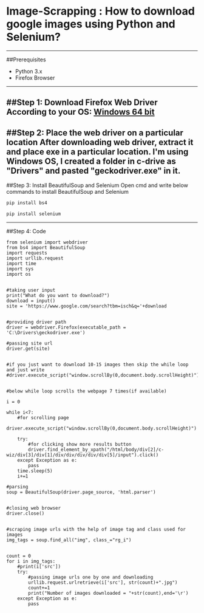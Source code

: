 # Image-Scrapping : How to download google images using Python and Selenium?
---
##Prerequisites
* Python 3.x
* Firefox Browser
---
##Step 1: Download Firefox Web Driver According to your OS:
[Windows 64 bit](https://github.com/mozilla/geckodriver/releases/download/v0.26.0/geckodriver-v0.26.0-win64.zip)
---
##Step 2: Place the web driver on a particular location
After downloading web driver, extract it and place exe in a particular location. I'm using Windows OS, I created a folder in c-drive as "Drivers" and pasted "geckodriver.exe" in it.
---
##Step 3: Install BeautifulSoup and Selenium
Open cmd and write below commands to install BeautifulSoup and Selenium
```python
pip install bs4

pip install selenium
```
---
##Step 4: Code
```pyhton
from selenium import webdriver
from bs4 import BeautifulSoup
import requests
import urllib.request
import time
import sys
import os


#taking user input
print("What do you want to download?")
download = input()
site = 'https://www.google.com/search?tbm=isch&q='+download


#providing driver path
driver = webdriver.Firefox(executable_path = 'C:\Drivers\geckodriver.exe')

#passing site url
driver.get(site)


#if you just want to download 10-15 images then skip the while loop and just write
#driver.execute_script("window.scrollBy(0,document.body.scrollHeight)")


#below while loop scrolls the webpage 7 times(if available)

i = 0

while i<7:  
	#for scrolling page
    driver.execute_script("window.scrollBy(0,document.body.scrollHeight)")
    
    try:
		#for clicking show more results button
        driver.find_element_by_xpath("/html/body/div[2]/c-wiz/div[3]/div[1]/div/div/div/div/div[5]/input").click()
    except Exception as e:
        pass
    time.sleep(5)
    i+=1

#parsing
soup = BeautifulSoup(driver.page_source, 'html.parser')


#closing web browser
driver.close()


#scraping image urls with the help of image tag and class used for images
img_tags = soup.find_all("img", class_="rg_i")


count = 0
for i in img_tags:
    #print(i['src'])
    try:
		#passing image urls one by one and downloading
        urllib.request.urlretrieve(i['src'], str(count)+".jpg")
        count+=1
        print("Number of images downloaded = "+str(count),end='\r')
    except Exception as e:
        pass
```
